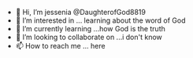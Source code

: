 - 👋 Hi, I’m jessenia @DaughterofGod8819
- 👀 I’m interested in ... learning about the word of God 
- 🌱 I’m currently learning ...how God is the truth 
- 💞️ I’m looking to collaborate on ...i don't know 
- 📫 How to reach me ... here 

<!---
DaughterofGod8819/DaughterofGod8819 is a ✨ special ✨ repository because its `README.md` (this file) appears on your GitHub profile.
You can click the Preview link to take a look at your changes.
--->
